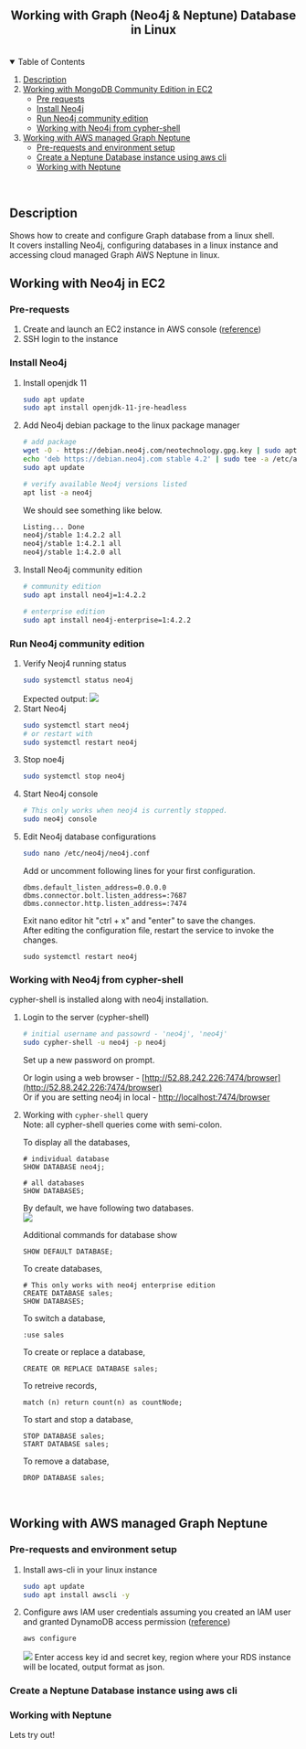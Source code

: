 

<br />
<p align="center">
  <h2 align="center">Working with Graph (Neo4j & Neptune) Database in Linux</h2>
</p>


<!-- TABLE OF CONTENTS -->
<br/>
<details open="open">
  <summary>Table of Contents</summary>
  <ol>
    <li>
      <a href="#description">Description</a>
    </li>
    <li>
      <a href="#working-with-mongodb-community-edition-in-ec2">Working with MongoDB Community Edition in EC2</a>
      <ul>
        <li><a href="#pre-requests">Pre requests</a></li>
        <li><a href="#install-neo4j">Install Neo4j</a></li>
        <li><a href="#run-neo4j-community-edition">Run Neo4j community edition</a></li>
        <li><a href="#working-with-neo4j-from-cypher-shell">Working with Neo4j from cypher-shell</a></li>
      </ul>
    </li>
    <li>
      <a href="#working-with-aws-managed-graph-neptune">Working with AWS managed Graph Neptune</a>
      <ul>
        <li><a href="#pre-requests-and-environment-setup">Pre-requests and environment setup</a></li>
        <li><a href="#create-a-neptune-database-instance-using-aws-cli">Create a Neptune Database instance using aws cli</a></li>
        <li><a href="#working-with-neptune">Working with Neptune</a></li>
      </ul>
    </li>
  </ol>
</details>
<br/>

## Description

Shows how to create and configure Graph database from a linux shell. <br/>
It covers installing Neo4j, configuring databases in a linux instance and accessing cloud managed Graph AWS Neptune in linux.
<br/>

## Working with Neo4j in EC2


### Pre-requests

1. Create and launch an EC2 instance in AWS console ([reference](https://us-west-2.console.aws.amazon.com/ec2/v2/home?region=us-west-2#LaunchInstanceWizard:))
2. SSH login to the instance


### Install Neo4j

1. Install openjdk 11
   ```sh
   sudo apt update
   sudo apt install openjdk-11-jre-headless
   ```
2. Add Neo4j debian package to the linux package manager
   ```sh
   # add package
   wget -O - https://debian.neo4j.com/neotechnology.gpg.key | sudo apt-key add -
   echo 'deb https://debian.neo4j.com stable 4.2' | sudo tee -a /etc/apt/sources.list.d/neo4j.list
   sudo apt update
   
   # verify available Neo4j versions listed
   apt list -a neo4j
   ```
   We should see something like below.
   ```sh
   Listing... Done
   neo4j/stable 1:4.2.2 all
   neo4j/stable 1:4.2.1 all
   neo4j/stable 1:4.2.0 all
   ```
3. Install Neo4j community edition
   ```sh
   # community edition
   sudo apt install neo4j=1:4.2.2
   
   # enterprise edition
   sudo apt install neo4j-enterprise=1:4.2.2
   ```

### Run Neo4j community edition

1. Verify Neoj4 running status
   ```sh
   sudo systemctl status neo4j
   ```
   Expected output:
   <img src="https://i.imgur.com/AuyVcrk.jpg"></img>
2. Start Neo4j
   ```sh
   sudo systemctl start neo4j
   # or restart with
   sudo systemctl restart neo4j
   ```
3. Stop noe4j
   ```sh
   sudo systemctl stop neo4j
   ```
4. Start Neo4j console
   ```sh
   # This only works when neoj4 is currently stopped.
   sudo neo4j console
   ```
4. Edit Neo4j database configurations
   ```sh
   sudo nano /etc/neo4j/neo4j.conf
   ```
   Add or uncomment following lines for your first configuration.
   ```
   dbms.default_listen_address=0.0.0.0
   dbms.connector.bolt.listen_address=:7687
   dbms.connector.http.listen_address=:7474
   ```
   Exit nano editor hit "ctrl + x" and "enter" to save the changes.<br/>
   After editing the configuration file, restart the service to invoke the changes.
   ```
   sudo systemctl restart neo4j
   ```


### Working with Neo4j from cypher-shell
cypher-shell is installed along with neo4j installation.<br/>

1. Login to the server (cypher-shell)
   ```sh
   # initial username and passowrd - 'neo4j', 'neo4j'
   sudo cypher-shell -u neo4j -p neo4j
   ```
   Set up a new password on prompt.<br/>
   
   Or login using a web browser - [http://52.88.242.226:7474/browser](http://52.88.242.226:7474/browser)<br/>
   Or if you are setting neo4j in local - [http://localhost:7474/browser](http://localhost:7474/browser)
   
2. Working with ```cypher-shell``` query<br/>
   Note: all cypher-shell queries come with semi-colon.<br/>

   To display all the databases,
   ```cypher-shell
   # individual database
   SHOW DATABASE neo4j;
   
   # all databases
   SHOW DATABASES;
   ```
   By default, we have following two databases.<br/>
   <img src="https://i.imgur.com/ge7PAEu.jpg"></img><br/>
   
   Additional commands for database show<br/>
   ```cypher-shell
   SHOW DEFAULT DATABASE;
   ```

   To create databases,
   ```cypher-shell
   # This only works with neo4j enterprise edition
   CREATE DATABASE sales;
   SHOW DATABASES;
   ```
   To switch a database,
   ```cypher-shell
   :use sales
   ```
   To create or replace a database,
   ```cypher-shell
   CREATE OR REPLACE DATABASE sales;
   ```
   To retreive records,
   ```cypher-shell
   match (n) return count(n) as countNode;
   ```
   To start and stop a database,
   ```cypher-shell
   STOP DATABASE sales;
   START DATABASE sales;
   ```
   To remove a database,
   ```cypher-shell
   DROP DATABASE sales;
   ```
<br/>

## Working with AWS managed Graph Neptune

### Pre-requests and environment setup

1. Install aws-cli in your linux instance
   ```sh
   sudo apt update
   sudo apt install awscli -y
   ```
2. Configure aws IAM user credentials assuming you created an IAM user and granted DynamoDB access permission ([reference](https://docs.aws.amazon.com/IAM/latest/UserGuide/id_users_create.html#id_users_create_console))
   ```sh
   aws configure
   ```
   <img src="https://i.imgur.com/DPpag3q.jpg"></img>
   Enter access key id and secret key, region where your RDS instance will be located, output format as json.<br/>

### Create a Neptune Database instance using aws cli

### Working with Neptune

Lets try out!
